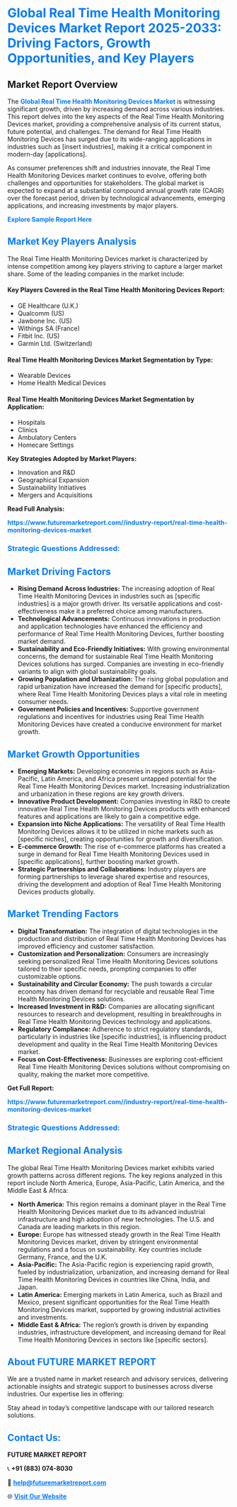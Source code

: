 <h1 style="color: #007BFF;">Global Real Time Health Monitoring Devices Market Report 2025-2033: Driving Factors, Growth Opportunities, and Key Players</h1>

<section id="overview">
<h2>Market Report Overview</h2>
<p>The <a href="https://www.futuremarketreport.com//industry-report/real-time-health-monitoring-devices-market" style="color: #007BFF; text-decoration: none;"><strong>Global Real Time Health Monitoring Devices Market</strong></a> is witnessing significant growth, driven by increasing demand across various industries. This report delves into the key aspects of the Real Time Health Monitoring Devices market, providing a comprehensive analysis of its current status, future potential, and challenges. The demand for Real Time Health Monitoring Devices has surged due to its wide-ranging applications in industries such as [insert industries], making it a critical component in modern-day [applications].</p>
<p>As consumer preferences shift and industries innovate, the Real Time Health Monitoring Devices market continues to evolve, offering both challenges and opportunities for stakeholders. The global market is expected to expand at a substantial compound annual growth rate (CAGR) over the forecast period, driven by technological advancements, emerging applications, and increasing investments by major players.</p>
</section>

<section id="overview">
<p><a href="https://www.futuremarketreport.com//request-sample/reportId=62992" style="color: #007BFF; text-decoration: none;"><strong>Explore Sample Report Here</strong></a></p>
</section>

<section id="key-players">
<h2 style="color: #007BFF;">Market Key Players Analysis</h2>
<p>The Real Time Health Monitoring Devices market is characterized by intense competition among key players striving to capture a larger market share. Some of the leading companies in the market include:</p>
<h4>Key Players Covered in the Real Time Health Monitoring Devices Report:</h4>
<ul><li>GE Healthcare (U.K.)</li><li>Qualcomm (US)</li><li>Jawbone Inc. (US)</li><li>Withings SA (France)</li><li>Fitbit Inc. (US)</li><li>Garmin Ltd. (Switzerland)</li></ul>
<h4>Real Time Health Monitoring Devices Market Segmentation by Type:</h4>
<ul><li>Wearable Devices</li><li>Home Health Medical Devices</li></ul>

<h4>Real Time Health Monitoring Devices Market Segmentation by Application:</h4>
<ul><li>Hospitals</li><li>Clinics</li><li>Ambulatory Centers</li><li>Homecare Settings</li></ul>
<p><strong>Key Strategies Adopted by Market Players:</strong></p>
<ul>
<li>Innovation and R&D</li>
<li>Geographical Expansion</li>
<li>Sustainability Initiatives</li>
<li>Mergers and Acquisitions</li>
</ul>
</section>

<section>
<p><strong>Read Full Analysis: </strong></p><a href="https://www.futuremarketreport.com//industry-report/real-time-health-monitoring-devices-market" style="color: #007BFF; text-decoration: none;"><strong>https://www.futuremarketreport.com//industry-report/real-time-health-monitoring-devices-market</strong></a>
<h3 style="color: #007BFF;">Strategic Questions Addressed:</h3>
</section>

<section id="driving-factors">
<h2 style="color: #007BFF;">Market Driving Factors</h2>
<ul>
<li><strong>Rising Demand Across Industries:</strong> The increasing adoption of Real Time Health Monitoring Devices in industries such as [specific industries] is a major growth driver. Its versatile applications and cost-effectiveness make it a preferred choice among manufacturers.</li>
<li><strong>Technological Advancements:</strong> Continuous innovations in production and application technologies have enhanced the efficiency and performance of Real Time Health Monitoring Devices, further boosting market demand.</li>
<li><strong>Sustainability and Eco-Friendly Initiatives:</strong> With growing environmental concerns, the demand for sustainable Real Time Health Monitoring Devices solutions has surged. Companies are investing in eco-friendly variants to align with global sustainability goals.</li>
<li><strong>Growing Population and Urbanization:</strong> The rising global population and rapid urbanization have increased the demand for [specific products], where Real Time Health Monitoring Devices plays a vital role in meeting consumer needs.</li>
<li><strong>Government Policies and Incentives:</strong> Supportive government regulations and incentives for industries using Real Time Health Monitoring Devices have created a conducive environment for market growth.</li>
</ul>
</section>

<section id="growth-opportunities">
<h2 style="color: #007BFF;">Market Growth Opportunities</h2>
<ul>
<li><strong>Emerging Markets:</strong> Developing economies in regions such as Asia-Pacific, Latin America, and Africa present untapped potential for the Real Time Health Monitoring Devices market. Increasing industrialization and urbanization in these regions are key growth drivers.</li>
<li><strong>Innovative Product Development:</strong> Companies investing in R&D to create innovative Real Time Health Monitoring Devices products with enhanced features and applications are likely to gain a competitive edge.</li>
<li><strong>Expansion into Niche Applications:</strong> The versatility of Real Time Health Monitoring Devices allows it to be utilized in niche markets such as [specific niches], creating opportunities for growth and diversification.</li>
<li><strong>E-commerce Growth:</strong> The rise of e-commerce platforms has created a surge in demand for Real Time Health Monitoring Devices used in [specific applications], further boosting market growth.</li>
<li><strong>Strategic Partnerships and Collaborations:</strong> Industry players are forming partnerships to leverage shared expertise and resources, driving the development and adoption of Real Time Health Monitoring Devices products globally.</li>
</ul>
</section>

<section id="trending-factors">
<h2 style="color: #007BFF;">Market Trending Factors</h2>
<ul>
<li><strong>Digital Transformation:</strong> The integration of digital technologies in the production and distribution of Real Time Health Monitoring Devices has improved efficiency and customer satisfaction.</li>
<li><strong>Customization and Personalization:</strong> Consumers are increasingly seeking personalized Real Time Health Monitoring Devices solutions tailored to their specific needs, prompting companies to offer customizable options.</li>
<li><strong>Sustainability and Circular Economy:</strong> The push towards a circular economy has driven demand for recyclable and reusable Real Time Health Monitoring Devices solutions.</li>
<li><strong>Increased Investment in R&D:</strong> Companies are allocating significant resources to research and development, resulting in breakthroughs in Real Time Health Monitoring Devices technology and applications.</li>
<li><strong>Regulatory Compliance:</strong> Adherence to strict regulatory standards, particularly in industries like [specific industries], is influencing product development and quality in the Real Time Health Monitoring Devices market.</li>
<li><strong>Focus on Cost-Effectiveness:</strong> Businesses are exploring cost-efficient Real Time Health Monitoring Devices solutions without compromising on quality, making the market more competitive.</li>
</ul>
</section>

<section>
<p><strong>Get Full Report: </strong></p><a href="https://www.futuremarketreport.com//industry-report/real-time-health-monitoring-devices-market" style="color: #007BFF; text-decoration: none;"><strong>https://www.futuremarketreport.com//industry-report/real-time-health-monitoring-devices-market</strong></a>
<h3 style="color: #007BFF;">Strategic Questions Addressed:</h3>
</section>


<section id="regional-analysis">
<h2 style="color: #007BFF;">Market Regional Analysis</h2>
<p>The global Real Time Health Monitoring Devices market exhibits varied growth patterns across different regions. The key regions analyzed in this report include North America, Europe, Asia-Pacific, Latin America, and the Middle East & Africa:</p>
<ul>
<li><strong>North America:</strong> This region remains a dominant player in the Real Time Health Monitoring Devices market due to its advanced industrial infrastructure and high adoption of new technologies. The U.S. and Canada are leading markets in this region.</li>
<li><strong>Europe:</strong> Europe has witnessed steady growth in the Real Time Health Monitoring Devices market, driven by stringent environmental regulations and a focus on sustainability. Key countries include Germany, France, and the U.K.</li>
<li><strong>Asia-Pacific:</strong> The Asia-Pacific region is experiencing rapid growth, fueled by industrialization, urbanization, and increasing demand for Real Time Health Monitoring Devices in countries like China, India, and Japan.</li>
<li><strong>Latin America:</strong> Emerging markets in Latin America, such as Brazil and Mexico, present significant opportunities for the Real Time Health Monitoring Devices market, supported by growing industrial activities and investments.</li>
<li><strong>Middle East & Africa:</strong> The region’s growth is driven by expanding industries, infrastructure development, and increasing demand for Real Time Health Monitoring Devices in sectors like [specific sectors].</li>
</ul>
</section>

<footer>
<h2 style="color: #007BFF;">About FUTURE MARKET REPORT</h2>
<p>We are a trusted name in market research and advisory services, delivering actionable insights and strategic support to businesses across diverse industries. Our expertise lies in offering:</p>

<p>Stay ahead in today’s competitive landscape with our tailored research solutions.</p>

<h2 style="color: #007BFF;">Contact Us:</h2>
<p><strong>FUTURE MARKET REPORT</strong></p>
<p>📞 <strong>+91 (883) 074-8030</strong></p>
<p>📧 <strong><a href="mailto:help@futuremarketreport.com" style="color: #007BFF;">help@futuremarketreport.com</a></strong></p>
<p>🌐 <strong><a href="https://www.futuremarketreport.com/" style="color: #007BFF;">Visit Our Website</a></strong></p>
</footer>